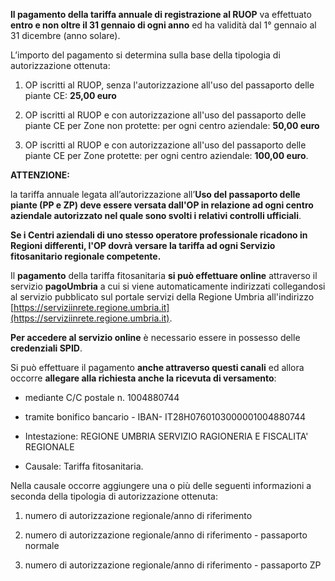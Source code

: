 **ll pagamento della tariffa annuale di registrazione al RUOP** va effettuato **entro e non oltre il 31 gennaio di ogni anno** ed ha validità dal 1° gennaio al 31 dicembre (anno solare).

L’importo del pagamento si determina sulla base della tipologia di autorizzazione ottenuta:

1. OP iscritti al RUOP, senza l'autorizzazione all'uso del passaporto delle piante CE: **25,00 euro**

2. OP iscritti al RUOP e con autorizzazione all'uso del passaporto delle piante CE per Zone non protette: per ogni centro aziendale: **50,00 euro**

3. OP iscritti al RUOP e con autorizzazione all'uso del passaporto delle piante CE per Zone protette: per ogni centro aziendale: **100,00 euro**.

**ATTENZIONE:**

la tariffa annuale legata all’autorizzazione all’**Uso del passaporto delle piante (PP e ZP) deve essere versata dall'OP in relazione ad ogni centro aziendale autorizzato nel quale sono svolti i relativi controlli ufficiali**.

**Se i Centri aziendali di uno stesso operatore professionale ricadono in Regioni differenti, l'OP dovrà versare la tariffa ad ogni Servizio fitosanitario regionale competente.**

Il **pagamento** della tariffa fitosanitaria **si può effettuare online** attraverso il servizio **pagoUmbria** a cui si viene automaticamente indirizzati collegandosi al servizio pubblicato sul portale servizi della Regione Umbria all'indirizzo [https://serviziinrete.regione.umbria.it](https://serviziinrete.regione.umbria.it).

**Per accedere al servizio online** è necessario essere in possesso delle **credenziali SPID**.


Si può effettuare il pagamento **anche attraverso questi canali** ed allora occorre **allegare alla richiesta anche la ricevuta di versamento**:

- mediante C/C postale n. 1004880744

- tramite bonifico bancario - IBAN- IT28H0760103000001004880744

- Intestazione: REGIONE UMBRIA SERVIZIO RAGIONERIA E FISCALITA' REGIONALE

- Causale: Tariffa fitosanitaria.

Nella causale occorre aggiungere una o più delle seguenti informazioni a seconda della tipologia di autorizzazione ottenuta:

1. numero di autorizzazione regionale/anno di riferimento

2. numero di autorizzazione regionale/anno di riferimento - passaporto normale

3. numero di autorizzazione regionale/anno di riferimento - passaporto ZP

